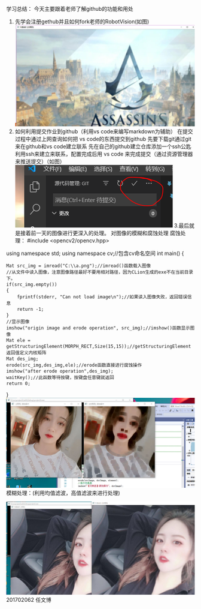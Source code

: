 学习总结：
今天主要跟着老师了解github的功能和用处
1. 先学会注册gethub并且如何fork老师的RobotVision(如图)
![](w.png)
2. 如何利用提交作业到github（利用vs code来编写markdown为辅助）
在提交过程中通过上网查询如何把 vs code的东西提交到github
先要下载git通过git来在github和vs  code建立联系
先在自己的github建立仓库添加一个ssh公匙利用ssh来建立来联系，配置完成后用 vs code
来完成提交（通过资源管理器来推送提交）（如图）
![](s.jpg)
3.最后就是接着前一天的图像进行更深入的处理。
对图像的模糊和腐蚀处理
腐蚀处理：
#include <opencv2/opencv.hpp>

using namespace std;
using namespace cv;//包含cv命名空间
int main()
{


    Mat src_img = imread("C:\\a.png");//imread()函数载入图像
    //从文件中读入图像，注意图像路径最好不要用相对路径，因为CLion生成的exe不在当前目录下。
    if(src_img.empty())
    {
        fprintf(stderr, "Can not load image\n");//如果读入图像失败，返回错误信息
        return -1;
    }
    //显示图像
    imshow("origin image and erode operation", src_img);//imshow()函数显示图像
    Mat ele = getStructuringElement(MORPH_RECT,Size(15,15));//getStructuringElement返回值定义内核矩阵
    Mat des_img;
    erode(src_img,des_img,ele);//erode函数直接进行腐蚀操作
    imshow("after erode operation",des_img);
    waitKey();//此函数等待按键，按键盘任意键就返回
    return 0;
}
![](a.png)
模糊处理：(利用均值滤波，高值滤波来进行处理)


![](s.png)
201702062 任文博